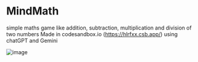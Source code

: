 # MindMath
simple maths game like addition, subtraction, multiplication and division of two numbers
Made in codesandbox.io (https://hlrfxx.csb.app/) using chatGPT and Gemini

![image](https://github.com/jayanth-7/MindMath/assets/70301957/d4c672a6-ebe2-4ccf-9e8e-5a772062b912)

